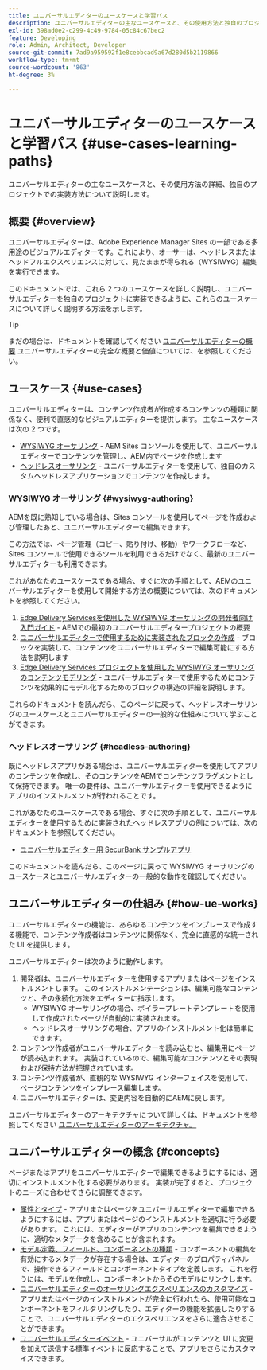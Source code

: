 ```yaml
---
title: ユニバーサルエディターのユースケースと学習パス
description: ユニバーサルエディターの主なユースケースと、その使用方法と独自のプロジェクトでの実装方法について説明します。
exl-id: 398ad0e2-c299-4c49-9784-05c84c67bec2
feature: Developing
role: Admin, Architect, Developer
source-git-commit: 7ad9a959592f1e8cebbcad9a67d280d5b2119866
workflow-type: tm+mt
source-wordcount: '863'
ht-degree: 3%

---
```


# ユニバーサルエディターのユースケースと学習パス {#use-cases-learning-paths}

ユニバーサルエディターの主なユースケースと、その使用方法の詳細、独自のプロジェクトでの実装方法について説明します。

## 概要 {#overview}

ユニバーサルエディターは、Adobe Experience Manager Sites の一部である多用途のビジュアルエディターです。これにより、オーサーは、ヘッドレスまたはヘッドフルエクスペリエンスに対して、見たままが得られる（WYSIWYG）編集を実行できます。

このドキュメントでは、これら 2 つのユースケースを詳しく説明し、ユニバーサルエディターを独自のプロジェクトに実装できるように、これらのユースケースについて詳しく説明する方法を示します。

>[!TIP]
>
>まだの場合は、ドキュメントを確認してください [ユニバーサルエディターの概要](/help/implementing/universal-editor/introduction.md) ユニバーサルエディターの完全な概要と価値については、を参照してください。

## ユースケース {#use-cases}

ユニバーサルエディターは、コンテンツ作成者が作成するコンテンツの種類に関係なく、便利で直感的なビジュアルエディターを提供します。 主なユースケースは次の 2 つです。

* [WYSIWYG オーサリング](#wysiwyg-authoring) - AEM Sites コンソールを使用して、ユニバーサルエディターでコンテンツを管理し、AEM内でページを作成します
* [ヘッドレスオーサリング](#headless-authoring) - ユニバーサルエディターを使用して、独自のカスタムヘッドレスアプリケーションでコンテンツを作成します。

### WYSIWYG オーサリング {#wysiwyg-authoring}

AEMを既に熟知している場合は、Sites コンソールを使用してページを作成および管理したあと、ユニバーサルエディターで編集できます。

この方法では、ページ管理（コピー、貼り付け、移動）やワークフローなど、Sites コンソールで使用できるツールを利用できるだけでなく、最新のユニバーサルエディターも利用できます。

これがあなたのユースケースである場合、すぐに次の手順として、AEMのユニバーサルエディターを使用して開始する方法の概要については、次のドキュメントを参照してください。

1. [Edge Delivery Servicesを使用した WYSIWYG オーサリングの開発者向け入門ガイド](/help/edge/wysiwyg-authoring/edge-dev-getting-started.md) - AEMでの最初のユニバーサルエディタープロジェクトの概要
1. [ユニバーサルエディターで使用するために実装されたブロックの作成](/help/edge/wysiwyg-authoring/create-block.md) - ブロックを実装して、コンテンツをユニバーサルエディターで編集可能にする方法を説明します
1. [Edge Delivery Services プロジェクトを使用した WYSIWYG オーサリングのコンテンツモデリング](/help/edge/wysiwyg-authoring/content-modeling.md) - ユニバーサルエディターで使用するためにコンテンツを効果的にモデル化するためのブロックの構造の詳細を説明します。

これらのドキュメントを読んだら、このページに戻って、ヘッドレスオーサリングのユースケースとユニバーサルエディターの一般的な仕組みについて学ぶことができます。

### ヘッドレスオーサリング {#headless-authoring}

既にヘッドレスアプリがある場合は、ユニバーサルエディターを使用してアプリのコンテンツを作成し、そのコンテンツをAEMでコンテンツフラグメントとして保持できます。 唯一の要件は、ユニバーサルエディターを使用できるようにアプリのインストルメントが行われることです。

これがあなたのユースケースである場合、すぐに次の手順として、ユニバーサルエディターを使用するために実装されたヘッドレスアプリの例については、次のドキュメントを参照してください。

* [ユニバーサルエディター用 SecurBank サンプルアプリ](/help/implementing/universal-editor/securbank.md)

このドキュメントを読んだら、このページに戻って WYSIWYG オーサリングのユースケースとユニバーサルエディターの一般的な動作を確認してください。

## ユニバーサルエディターの仕組み {#how-ue-works}

ユニバーサルエディターの機能は、あらゆるコンテンツをインプレースで作成する機能で、コンテンツ作成者はコンテンツに関係なく、完全に直感的な統一された UI を提供します。

ユニバーサルエディターは次のように動作します。

1. 開発者は、ユニバーサルエディターを使用するアプリまたはページをインストルメントします。 このインストルメンテーションは、編集可能なコンテンツと、その永続化方法をエディターに指示します。
   * WYSIWYG オーサリングの場合、ボイラープレートテンプレートを使用して作成されたページが自動的に実装されます。
   * ヘッドレスオーサリングの場合、アプリのインストルメント化は簡単にできます。
1. コンテンツ作成者がユニバーサルエディターを読み込むと、編集用にページが読み込まれます。 実装されているので、編集可能なコンテンツとその表現および保持方法が把握されています。
1. コンテンツ作成者が、直観的な WYSIWYG インターフェイスを使用して、ページコンテンツをインプレース編集します。
1. ユニバーサルエディターは、変更内容を自動的にAEMに戻します。

ユニバーサルエディターのアーキテクチャについて詳しくは、ドキュメントを参照してください [ユニバーサルエディターのアーキテクチャ。](/help/implementing/universal-editor/architecture.md)

## ユニバーサルエディターの概念 {#concepts}

ページまたはアプリをユニバーサルエディターで編集できるようにするには、適切にインストルメント化する必要があります。 実装が完了すると、プロジェクトのニーズに合わせてさらに調整できます。

* [属性とタイプ](/help/implementing/universal-editor/attributes-types.md) - アプリまたはページをユニバーサルエディターで編集できるようにするには、アプリまたはページのインストルメントを適切に行う必要があります。 これには、エディターがアプリのコンテンツを編集できるように、適切なメタデータを含めることが含まれます。
* [モデル定義、フィールド、コンポーネントの種類](/help/implementing/universal-editor/field-types.md) - コンポーネントの編集を有効にするメタデータが存在する場合は、エディターのプロパティパネルで、操作できるフィールドとコンポーネントタイプを定義します。 これを行うには、モデルを作成し、コンポーネントからそのモデルにリンクします。
* [ユニバーサルエディターのオーサリングエクスペリエンスのカスタマイズ](/help/implementing/universal-editor/customizing.md) - アプリまたはページのインストルメントが完全に行われたら、使用可能なコンポーネントをフィルタリングしたり、エディターの機能を拡張したりすることで、ユニバーサルエディターのエクスペリエンスをさらに適合させることができます。
* [ユニバーサルエディターイベント](/help/implementing/universal-editor/events.md) - ユニバーサルがコンテンツと UI に変更を加えて送信する標準イベントに反応することで、アプリをさらにカスタマイズできます。
